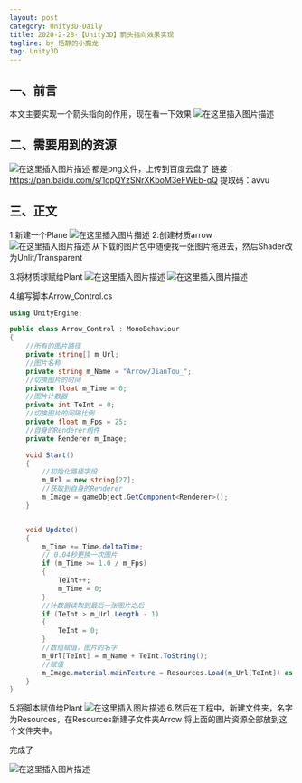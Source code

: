 ```yaml
---
layout: post
category: Unity3D-Daily
title: 2020-2-28-【Unity3D】箭头指向效果实现
tagline: by 恬静的小魔龙
tag: Unity3D
---
```


## 一、前言
本文主要实现一个箭头指向的作用，现在看一下效果
![在这里插入图片描述](https://img-blog.csdnimg.cn/20190227112309192.gif)

## 二、需要用到的资源
![在这里插入图片描述](https://img-blog.csdnimg.cn/20190227112432309.png)
都是png文件，上传到百度云盘了 
链接：https://pan.baidu.com/s/1opQYzSNrXKboM3eFWEb-qQ 
提取码：avvu 

## 三、正文
1.新建一个Plane
![在这里插入图片描述](https://img-blog.csdnimg.cn/20190227112628134.png?x-oss-process=image/watermark,type_ZmFuZ3poZW5naGVpdGk,shadow_10,text_aHR0cHM6Ly9ibG9nLmNzZG4ubmV0L3E3NjQ0MjQ1Njc=,size_16,color_FFFFFF,t_70)
2.创建材质arrow
![在这里插入图片描述](https://img-blog.csdnimg.cn/20190227112644407.png)
从下载的图片包中随便找一张图片拖进去，然后Shader改为Unlit/Transparent

3.将材质球赋给Plant
![在这里插入图片描述](https://img-blog.csdnimg.cn/20190227112811834.png?x-oss-process=image/watermark,type_ZmFuZ3poZW5naGVpdGk,shadow_10,text_aHR0cHM6Ly9ibG9nLmNzZG4ubmV0L3E3NjQ0MjQ1Njc=,size_16,color_FFFFFF,t_70)
![在这里插入图片描述](https://img-blog.csdnimg.cn/20190227112804641.png?x-oss-process=image/watermark,type_ZmFuZ3poZW5naGVpdGk,shadow_10,text_aHR0cHM6Ly9ibG9nLmNzZG4ubmV0L3E3NjQ0MjQ1Njc=,size_16,color_FFFFFF,t_70)

4.编写脚本Arrow_Control.cs

```csharp
using UnityEngine;

public class Arrow_Control : MonoBehaviour
{
    //所有的图片路径
    private string[] m_Url;
    //图片名称
    private string m_Name = "Arrow/JianTou_";
    //切换图片的时间
    private float m_Time = 0;
    //图片计数器
    private int TeInt = 0;
    //切换图片的间隔比例
    private float m_Fps = 25;
    //自身的Renderer组件
    private Renderer m_Image;

    void Start()
    {
        //初始化路径字段
        m_Url = new string[27];
        //获取到自身的Renderer
        m_Image = gameObject.GetComponent<Renderer>();
    }


    void Update()
    {
        m_Time += Time.deltaTime;
        // 0.04秒更换一次图片
        if (m_Time >= 1.0 / m_Fps)
        {
            TeInt++;
            m_Time = 0;
        }
        //计数器读取到最后一张图片之后
        if (TeInt > m_Url.Length - 1)
        {   
            TeInt = 0;
        }
        //数组赋值，图片的名字
        m_Url[TeInt] = m_Name + TeInt.ToString();
        //赋值
        m_Image.material.mainTexture = Resources.Load(m_Url[TeInt]) as Texture2D;
    }
}


```

5.将脚本赋值给Plant
![在这里插入图片描述](https://img-blog.csdnimg.cn/20190227112928323.png)
6.然后在工程中，新建文件夹，名字为Resources，在Resources新建子文件夹Arrow
将上面的图片资源全部放到这个文件夹中。

完成了 

![在这里插入图片描述](https://img-blog.csdnimg.cn/20190227112309192.gif)
